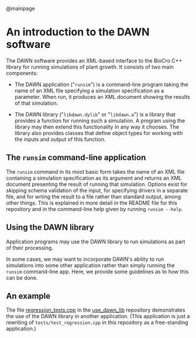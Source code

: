 @mainpage

# An introduction to the DAWN software

The DAWN software provides an XML-based interface to the BioCro C++
library for running simulations of plant growth.  It consists of two main components:

* The DAWN application ("`runsim`") is a command-line program taking
  the name of an XML file specifying a simulation specification as a
  parameter.  When run, it produces an XML document showing the
  results of that simulation.

* The DAWN library ("`libdawn.dylib`" or "`libdawn.a`") is a library
  that provides a function for running such a simulation.  A program
  using the library may then extend this functionality in any way it
  chooses.  The library also provides classes that define object types
  for working with the inputs and output of this function.

## The `runsim` command-line application

The `runsim` command in its most basic form takes the name of an XML
file containing a simulation specification as its argument and returns
an XML document presenting the result of running that simulation.
Options exist for skipping schema validation of the input, for
specifying drivers in a separate file, and for wrting the result to a
file rather than standard output, among other things.  This is
explained in more detail in the README file for this repository and in
the command-line help given by running `runsim --help`.

## Using the DAWN library

Application programs may use the DAWN library to run simulations as
part of their processing.

In some cases, we may want to incorporate DAWN's ability to run
simulations into some other application rather than simply running the
`runsim` command-line app.  Here, we provide some guidelines as to how
this can be done.

## An example

The file
[regression_tests.cpp](https://github.com/gsrohde/use_dawn_lib/blob/master/regression_tests.cpp)
in the [use_dawn_lib](https://github.com/gsrohde/use_dawn_lib)
repository demonstrates the use of the DAWN library in another
application.  (This application is just a rewriting of
`tests/test_regression.cpp` in this repository as a free-standing
application.)